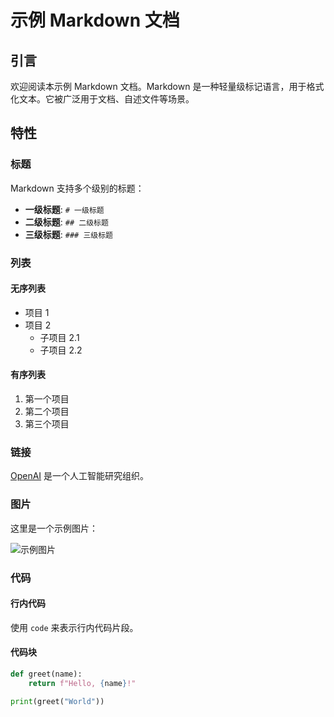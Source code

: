 # 示例 Markdown 文档

## 引言

欢迎阅读本示例 Markdown 文档。Markdown 是一种轻量级标记语言，用于格式化文本。它被广泛用于文档、自述文件等场景。

## 特性

### 标题

Markdown 支持多个级别的标题：

- **一级标题**: `# 一级标题`
- **二级标题**: `## 二级标题`
- **三级标题**: `### 三级标题`

### 列表

#### 无序列表

- 项目 1
- 项目 2
  - 子项目 2.1
  - 子项目 2.2

#### 有序列表

1. 第一个项目
2. 第二个项目
3. 第三个项目

### 链接

[OpenAI](https://www.openai.com) 是一个人工智能研究组织。

### 图片

这里是一个示例图片：

![示例图片](https://via.placeholder.com/150)

### 代码

#### 行内代码

使用 `code` 来表示行内代码片段。

#### 代码块

```python
def greet(name):
    return f"Hello, {name}!"

print(greet("World"))
```